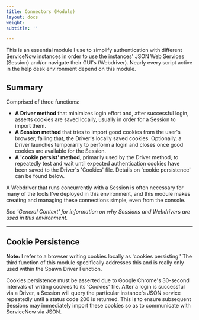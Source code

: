 ```yaml
---
title: Connectors (Module)
layout: docs
weight: 
subtitle: ''

---
```

This is an essential module I use to simplify authentication with different ServiceNow instances in order to use the instances' JSON Web Services (Session) and/or navigate their GUI's (Webdriver). Nearly every script active in the help desk environment depend on this module.

## Summary

Comprised of three functions:

* **A Driver method** that minimizes login effort and, after successful login, asserts cookies are saved locally, usually in order for a Session to import them.
* **A Session method** that tries to import good cookies from the user's browser, failing that, the Driver's locally saved cookies. Optionally, a Driver launches temporarily to perform a login and closes once good cookies are available for the Session.
* **A 'cookie persist' method**, primarily used by the Driver method, to repeatedly test and wait until expected authentication cookies have been saved to the Driver's 'Cookies' file. Details on 'cookie persistence' can be found below.

A Webdriver that runs concurrently with a Session is often necessary for many of the tools I've deployed in this environment, and this module makes creating and managing these connections simple, even from the console.

_See 'General Context' for information on why Sessions and Webdrivers are used in this environment._

<hr />

## Cookie Persistence

**Note:** I refer to a browser writing cookies locally as 'cookies persisting.' The third function of this module specifically addresses this and is really only used within the Spawn Driver Function.

Cookies persistence must be asserted due to Google Chrome's 30-second intervals of writing cookies to its 'Cookies' file. After a login is successful via a Driver, a Session will query the particular instance's JSON service repeatedly until a status code 200 is returned. This is to ensure subsequent Sessions may immediately import these cookies so as to communicate with ServiceNow via JSON.